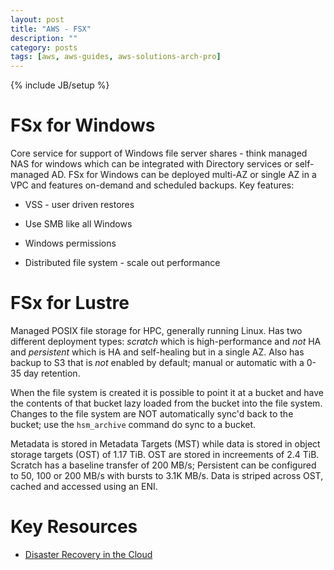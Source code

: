 ```yaml
---
layout: post
title: "AWS - FSX"
description: ""
category: posts
tags: [aws, aws-guides, aws-solutions-arch-pro]
---
```

{% include JB/setup %}

# FSx for Windows
Core service for support of Windows file server shares - think managed NAS for windows which can be integrated with Directory services or self-managed AD. FSx for Windows can be deployed multi-AZ or single AZ in a VPC and features on-demand and scheduled backups. Key features:

* VSS - user driven restores

* Use SMB like all Windows

* Windows permissions 

* Distributed file system - scale out performance

# FSx for Lustre
Managed POSIX file storage for HPC, generally running Linux. Has two different deployment types: _scratch_ which is high-performance and *not* HA and _persistent_ which is HA and self-healing but in a single AZ. Also has backup to S3 that is *not* enabled by default; manual or automatic with a 0-35 day retention. 

When the file system is created it is possible to point it at a bucket and have the contents of that bucket lazy loaded from the bucket into the file system. Changes to the file system are NOT automatically sync'd back to the bucket; use the `hsm_archive` command do sync to a bucket.

Metadata is stored in Metadata Targets (MST) while data is stored in object storage targets (OST) of 1.17 TiB. OST are stored in increements of 2.4 TiB. Scratch has a baseline transfer of 200 MB/s; Persistent can be configured to 50, 100 or 200 MB/s with bursts to 3.1K MB/s. Data is striped across OST, cached and accessed using an ENI.

# Key Resources

- [Disaster Recovery in the Cloud](https://docs.aws.amazon.com/whitepapers/latest/disaster-recovery-workloads-on-aws/disaster-recovery-workloads-on-aws.html)